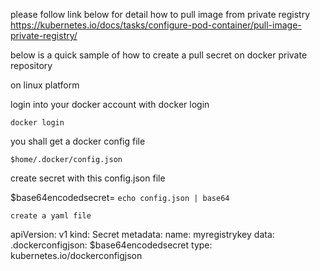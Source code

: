 please follow link below for detail how to pull image from private registry 
https://kubernetes.io/docs/tasks/configure-pod-container/pull-image-private-registry/

below is a quick sample of how to create a pull secret on docker private repository

on linux platform

login into your docker account with docker login 

```
docker login

```

you shall get a docker config file 

```
$home/.docker/config.json
```

create secret with this config.json file

$base64encodedsecret= `echo config.json | base64`

```
create a yaml file 

```
apiVersion: v1
kind: Secret
metadata:
  name: myregistrykey
data:
  .dockerconfigjson: $base64encodedsecret
type: kubernetes.io/dockerconfigjson
```



